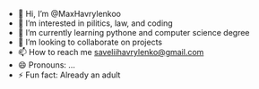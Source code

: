- 👋 Hi, I’m @MaxHavrylenkoo
- 👀 I’m interested in pilitics, law, and coding 
- 🌱 I’m currently learning pythone and computer science degree
- 💞️ I’m looking to collaborate on projects
- 📫 How to reach me saveliihavrylenko@gmail.com
- 😄 Pronouns: ...
- ⚡ Fun fact: Already an adult

<!---
MaxHavrylenkoo/MaxHavrylenkoo is a ✨ special ✨ repository because its `README.md` (this file) appears on your GitHub profile.
You can click the Preview link to take a look at your changes.
--->
